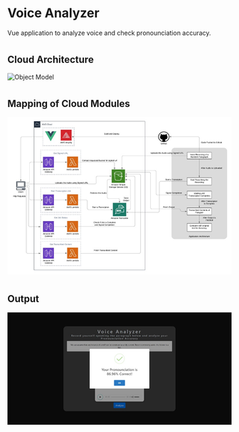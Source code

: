 # Voice Analyzer

Vue application to analyze voice and check pronounciation accuracy.

#
## Cloud Architecture
![Object Model](src/assets/ArchitectureDiagram.jpg)


#
## Mapping of Cloud Modules
![Object Model](src/assets/CloudArchitecture.jpg)

#
## Output
![Object Model](src/assets/UI.jpg)
